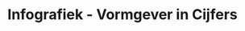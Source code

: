 ---
title: Infografiek - Vormgever in Cijfers
slug: "vormgever-in-cijfers"
description: "Als een van de opdrachten in de
              derde schijf, moesten de studenten
              een infografiek maken over
              een grafisch vormgever.<br><br>
              Simon Van Damme heeft gekozen
              om deze te benaderen met enkele
              gekke figuren die voor een mooi
              evenwicht zorgt tussen de cijfers
              en beelden."
type: "intern"
members:
    - name: "Simon Van Damme"
      direction: "Cross-Media Ontwerp"
      subdirection: "Graphic Design"
      disk: "3e Schijf"
thumbnail:
    url: "vormgever/thumbnail.jpg"
    alt: ""
    height: 1
    width: 1
    color: cb4b4a
media:
    - url: "vormgever-in-cijfers/1.jpg"
      type: "image"
      text: "Alles begint met een duidelijke schets waarop je kan werken. Welke objecten komen waar, hoe gaat de tekst gepositioneerd
             zijn tegenover het beeld en hoe gaat het totaalbeeld eruit zien."
    - url: "vormgever-in-cijfers/2.jpg"
      type: "image"
      text: "Eens de schets klaar is, begint het digitaal uitwerken. Dit is de stap waarin je alles de uiteindelijke vorm geeft en
             perfectioneerd voor de gebruiker."
    - url: "vormgever-in-cijfers/3.jpg"
      type: "image"
created: 20/01/2017
order: 13
---